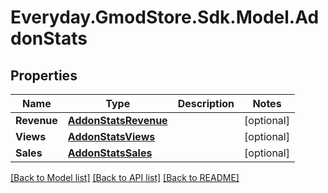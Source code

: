 # Everyday.GmodStore.Sdk.Model.AddonStats
## Properties

Name | Type | Description | Notes
------------ | ------------- | ------------- | -------------
**Revenue** | [**AddonStatsRevenue**](AddonStatsRevenue.md) |  | [optional] 
**Views** | [**AddonStatsViews**](AddonStatsViews.md) |  | [optional] 
**Sales** | [**AddonStatsSales**](AddonStatsSales.md) |  | [optional] 

[[Back to Model list]](../README.md#documentation-for-models) [[Back to API list]](../README.md#documentation-for-api-endpoints) [[Back to README]](../README.md)

